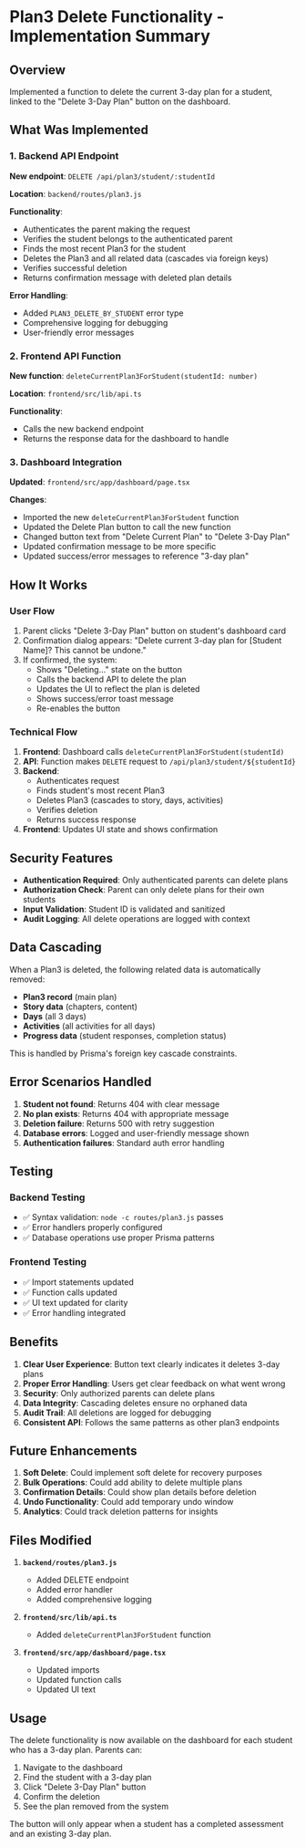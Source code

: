 # Plan3 Delete Functionality - Implementation Summary

## Overview
Implemented a function to delete the current 3-day plan for a student, linked to the "Delete 3-Day Plan" button on the dashboard.

## What Was Implemented

### 1. Backend API Endpoint
**New endpoint**: `DELETE /api/plan3/student/:studentId`

**Location**: `backend/routes/plan3.js`

**Functionality**:
- Authenticates the parent making the request
- Verifies the student belongs to the authenticated parent
- Finds the most recent Plan3 for the student
- Deletes the Plan3 and all related data (cascades via foreign keys)
- Verifies successful deletion
- Returns confirmation message with deleted plan details

**Error Handling**:
- Added `PLAN3_DELETE_BY_STUDENT` error type
- Comprehensive logging for debugging
- User-friendly error messages

### 2. Frontend API Function
**New function**: `deleteCurrentPlan3ForStudent(studentId: number)`

**Location**: `frontend/src/lib/api.ts`

**Functionality**:
- Calls the new backend endpoint
- Returns the response data for the dashboard to handle

### 3. Dashboard Integration
**Updated**: `frontend/src/app/dashboard/page.tsx`

**Changes**:
- Imported the new `deleteCurrentPlan3ForStudent` function
- Updated the Delete Plan button to call the new function
- Changed button text from "Delete Current Plan" to "Delete 3-Day Plan"
- Updated confirmation message to be more specific
- Updated success/error messages to reference "3-day plan"

## How It Works

### User Flow
1. Parent clicks "Delete 3-Day Plan" button on student's dashboard card
2. Confirmation dialog appears: "Delete current 3-day plan for [Student Name]? This cannot be undone."
3. If confirmed, the system:
   - Shows "Deleting..." state on the button
   - Calls the backend API to delete the plan
   - Updates the UI to reflect the plan is deleted
   - Shows success/error toast message
   - Re-enables the button

### Technical Flow
1. **Frontend**: Dashboard calls `deleteCurrentPlan3ForStudent(studentId)`
2. **API**: Function makes `DELETE` request to `/api/plan3/student/${studentId}`
3. **Backend**: 
   - Authenticates request
   - Finds student's most recent Plan3
   - Deletes Plan3 (cascades to story, days, activities)
   - Verifies deletion
   - Returns success response
4. **Frontend**: Updates UI state and shows confirmation

## Security Features

- **Authentication Required**: Only authenticated parents can delete plans
- **Authorization Check**: Parent can only delete plans for their own students
- **Input Validation**: Student ID is validated and sanitized
- **Audit Logging**: All delete operations are logged with context

## Data Cascading

When a Plan3 is deleted, the following related data is automatically removed:
- **Plan3 record** (main plan)
- **Story data** (chapters, content)
- **Days** (all 3 days)
- **Activities** (all activities for all days)
- **Progress data** (student responses, completion status)

This is handled by Prisma's foreign key cascade constraints.

## Error Scenarios Handled

1. **Student not found**: Returns 404 with clear message
2. **No plan exists**: Returns 404 with appropriate message
3. **Deletion failure**: Returns 500 with retry suggestion
4. **Database errors**: Logged and user-friendly message shown
5. **Authentication failures**: Standard auth error handling

## Testing

### Backend Testing
- ✅ Syntax validation: `node -c routes/plan3.js` passes
- ✅ Error handlers properly configured
- ✅ Database operations use proper Prisma patterns

### Frontend Testing
- ✅ Import statements updated
- ✅ Function calls updated
- ✅ UI text updated for clarity
- ✅ Error handling integrated

## Benefits

1. **Clear User Experience**: Button text clearly indicates it deletes 3-day plans
2. **Proper Error Handling**: Users get clear feedback on what went wrong
3. **Security**: Only authorized parents can delete plans
4. **Data Integrity**: Cascading deletes ensure no orphaned data
5. **Audit Trail**: All deletions are logged for debugging
6. **Consistent API**: Follows the same patterns as other plan3 endpoints

## Future Enhancements

1. **Soft Delete**: Could implement soft delete for recovery purposes
2. **Bulk Operations**: Could add ability to delete multiple plans
3. **Confirmation Details**: Could show plan details before deletion
4. **Undo Functionality**: Could add temporary undo window
5. **Analytics**: Could track deletion patterns for insights

## Files Modified

1. **`backend/routes/plan3.js`**
   - Added DELETE endpoint
   - Added error handler
   - Added comprehensive logging

2. **`frontend/src/lib/api.ts`**
   - Added `deleteCurrentPlan3ForStudent` function

3. **`frontend/src/app/dashboard/page.tsx`**
   - Updated imports
   - Updated function calls
   - Updated UI text

## Usage

The delete functionality is now available on the dashboard for each student who has a 3-day plan. Parents can:

1. Navigate to the dashboard
2. Find the student with a 3-day plan
3. Click "Delete 3-Day Plan" button
4. Confirm the deletion
5. See the plan removed from the system

The button will only appear when a student has a completed assessment and an existing 3-day plan.
